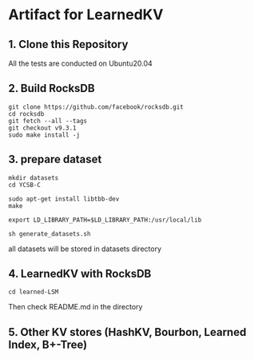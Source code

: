 # Artifact for LearnedKV

## 1. Clone this Repository
All the tests are conducted on Ubuntu20.04

## 2. Build RocksDB
```
git clone https://github.com/facebook/rocksdb.git
cd rocksdb
git fetch --all --tags
git checkout v9.3.1
sudo make install -j
```

## 3. prepare dataset
```
mkdir datasets
cd YCSB-C

sudo apt-get install libtbb-dev
make

export LD_LIBRARY_PATH=$LD_LIBRARY_PATH:/usr/local/lib

sh generate_datasets.sh
```
all datasets will be stored in datasets directory

## 4. LearnedKV with RocksDB
```
cd learned-LSM
```
Then check README.md in the directory

## 5. Other KV stores (HashKV, Bourbon, Learned Index, B+-Tree)

